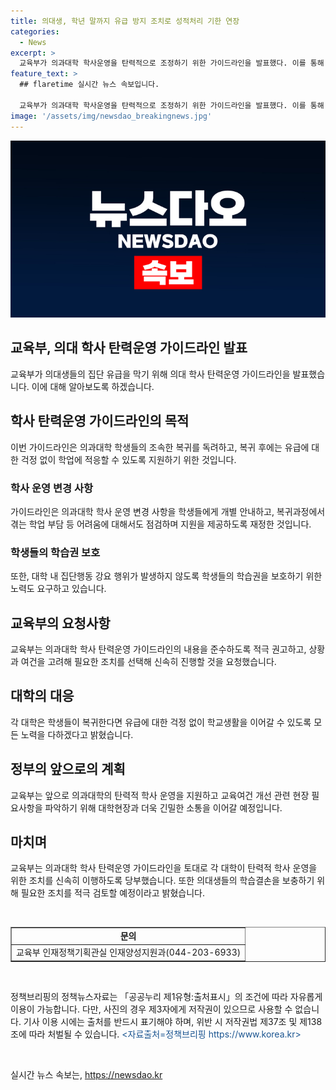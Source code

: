 ```yaml
---
title: 의대생, 학년 말까지 유급 방지 조치로 성적처리 기한 연장
categories:
  - News
excerpt: >
  교육부가 의과대학 학사운영을 탄력적으로 조정하기 위한 가이드라인을 발표했다. 이를 통해 의대생들의 유급 방지와 학업에 대한 지원이 강화될 예정이다. 의과대학들은 학기 단위가 아닌 학년 단위로 교육과정을 운영하고, 유급에 대한 특례 조치를 마련할 것을 권고받았다. 또한, 2025학년도 신입생의 학습권을 보호하기 위한 계획도 요청되었다. 교육부는 대학들이 가이드라인을 준수하고 필요한 조치를 신속히 이행할 것을 촉구하며, 대학과의 소통을 강화하여 의과대학의 탄력적 학사운영을 지원할 계획이다.
feature_text: >
  ## flaretime 실시간 뉴스 속보입니다.

  교육부가 의과대학 학사운영을 탄력적으로 조정하기 위한 가이드라인을 발표했다. 이를 통해 의대생들의 유급 방지와 학업에 대한 지원이 강화될 예정이다. 의과대학들은 학기 단위가 아닌 학년 단위로 교육과정을 운영하고, 유급에 대한 특례 조치를 마련할 것을 권고받았다. 또한, 2025학년도 신입생의 학습권을 보호하기 위한 계획도 요청되었다. 교육부는 대학들이 가이드라인을 준수하고 필요한 조치를 신속히 이행할 것을 촉구하며, 대학과의 소통을 강화하여 의과대학의 탄력적 학사운영을 지원할 계획이다.
image: '/assets/img/newsdao_breakingnews.jpg'
---
```


<p><img src="/assets/img/newsdao_breakingnews.jpg" alt="flaretime 속보" /></p>

<h2 data-ke-size="size26">교육부, 의대 학사 탄력운영 가이드라인 발표</h2>

<p data-ke-size="size16">교육부가 의대생들의 집단 유급을 막기 위해 의대 학사 탄력운영 가이드라인을 발표했습니다. 이에 대해 알아보도록 하겠습니다.</p>

<h2 data-ke-size="size24">학사 탄력운영 가이드라인의 목적</h2>

<p data-ke-size="size16">이번 가이드라인은 의과대학 학생들의 조속한 복귀를 독려하고, 복귀 후에는 유급에 대한 걱정 없이 학업에 적응할 수 있도록 지원하기 위한 것입니다.</p>

<h3>학사 운영 변경 사항</h3>

<p data-ke-size="size16">가이드라인은 의과대학 학사 운영 변경 사항을 학생들에게 개별 안내하고, 복귀과정에서 겪는 학업 부담 등 어려움에 대해서도 점검하며 지원을 제공하도록 재정한 것입니다.</p>

<h3>학생들의 학습권 보호</h3>

<p data-ke-size="size16">또한, 대학 내 집단행동 강요 행위가 발생하지 않도록 학생들의 학습권을 보호하기 위한 노력도 요구하고 있습니다.</p>

<h2 data-ke-size="size24">교육부의 요청사항</h2>

<p data-ke-size="size16">교육부는 의과대학 학사 탄력운영 가이드라인의 내용을 준수하도록 적극 권고하고, 상황과 여건을 고려해 필요한 조치를 선택해 신속히 진행할 것을 요청했습니다.</p>

<h2 data-ke-size="size24">대학의 대응</h2>

<p data-ke-size="size16">각 대학은 학생들이 복귀한다면 유급에 대한 걱정 없이 학교생활을 이어갈 수 있도록 모든 노력을 다하겠다고 밝혔습니다.</p>

<h2 data-ke-size="size24">정부의 앞으로의 계획</h2>

<p data-ke-size="size16">교육부는 앞으로 의과대학의 탄력적 학사 운영을 지원하고 교육여건 개선 관련 현장 필요사항을 파악하기 위해 대학현장과 더욱 긴밀한 소통을 이어갈 예정입니다.</p>

<h2 data-ke-size="size24">마치며</h2>

<p data-ke-size="size16">교육부는 의과대학 학사 탄력운영 가이드라인을 토대로 각 대학이 탄력적 학사 운영을 위한 조치를 신속히 이행하도록 당부했습니다. 또한 의대생들의 학습결손을 보충하기 위해 필요한 조치를 적극 검토할 예정이라고 밝혔습니다.</p>

<p data-ke-size="size16">&nbsp;</p>

<table style="width: 100%;" border="1">
<tbody>
<tr>
<td style="text-align: center; height: 17px;"><b>문의</b></td>
</tr>
<tr>
<td style="text-align: center; height: 17px;">교육부 인재정책기획관실 인재양성지원과(044-203-6933)</td>
</tr>
</tbody>
</table>

<p data-ke-size="size16">&nbsp;</p>

<p data-ke-size="size16">정책브리핑의 정책뉴스자료는 「공공누리 제1유형:출처표시」의 조건에 따라 자유롭게 이용이 가능합니다. 다만, 사진의 경우 제3자에게 저작권이 있으므로 사용할 수 없습니다. 기사 이용 시에는 출처를 반드시 표기해야 하며, 위반 시 저작권법 제37조 및 제138조에 따라 처벌될 수 있습니다. <span style="color: #1a5490;">&lt;자료출처=정책브리핑 https://www.korea.kr&gt;</span></p>

<p data-ke-size="size16">&nbsp;</p>
실시간 뉴스 속보는, <a href="https://newsdao.kr" rel="dofollow">https://newsdao.kr</a>


